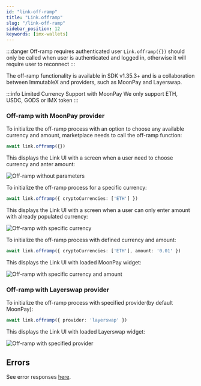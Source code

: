 ```yaml
---
id: "link-off-ramp"
title: "Link.offramp"
slug: "/link-off-ramp"
sidebar_position: 12
keywords: [imx-wallets]
---
```


:::danger Off-ramp requires authenticated user
`Link.offramp({})` should only be called when user is authenticated and logged in, otherwise it will require user to reconnect
:::

The off-ramp functionality is available in SDK v1.35.3+ and is a collaboration between ImmutableX and providers, such as MoonPay and Layerswap.

:::info Limited Currency Support with MoonPay
We only support ETH, USDC, GODS or IMX token
:::

### Off-ramp with MoonPay provider

To initialize the off-ramp process with an option to choose any available currency and amount, marketplace needs to call the off-ramp function:

```typescript
await link.offramp({})
```

This displays the Link UI with a screen when a user need to choose currency and anter amount:

![Off-ramp without parameters](/img/link-sdk-offramp/offramp-without-params.png 'Off-ramp without parameters')

To initialize the off-ramp process for a specific currency:
```typescript
await link.offramp({ cryptoCurrencies: ['ETH'] })
```

This displays the Link UI with a screen when a user can only enter amount with already populated currency:

![Off-ramp with specific currency](/img/link-sdk-offramp/offramp-with-currency.png 'Off-ramp with specific currency')

To initialize the off-ramp process with defined currency and amount:

```typescript
await link.offramp({ cryptoCurrencies: ['ETH'], amount: '0.01' })
```
This displays the Link UI with loaded MoonPay widget:

![Off-ramp with specific currency and amount](/img/link-sdk-offramp/offramp-with-currency-and-amount.png 'Off-ramp with specific currency and amount')

### Off-ramp with Layerswap provider

To initialize the off-ramp process with specified provider(by default MoonPay):

```typescript
await link.offramp({ provider: 'layerswap' })
```

This displays the Link UI with loaded Layerswap widget:

![Off-ramp with specified provider](/img/link-sdk-offramp/offramp-layerswap.png 'Off-ramp with specified provider')

## Errors

See error responses [here](./link-errors.md#offramp).
